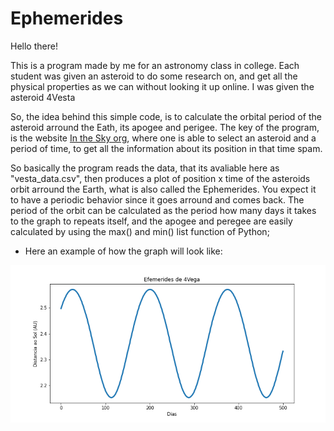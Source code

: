 # Ephemerides


Hello there!

This is a program made by me for an astronomy class in college. Each student was given an asteroid to do some research on, and get all the physical properties as we can without looking it up online. I was given the asteroid 4Vesta

So, the idea behind this simple code, is to calculate the orbital period of the asteroid arround the Eath, its apogee and perigee. The key of the program, is the website [In the Sky org](https://in-the-sky.org/data/asteroids.php#), where one is able to select an asteroid and a period of time, to get  all the information about its position in that time spam.

So basically the program reads the data, that its avaliable here as "vesta_data.csv", then produces a plot of position x time of the asteroids orbit arround the Earth, what is also called the Ephemerides. You expect it to have a periodic behavior since it goes arround and comes back. The period of the orbit can be calculated as the period how many days it takes to the graph to repeats itself, and the apogee and peregee are easily calculated by using the max() and min() list function of Python;

* Here an example of how the graph will look like:

![alt text](https://github.com/ArthurSMg/Ephemerides/blob/main/Graph_vesta.png?raw=true)
